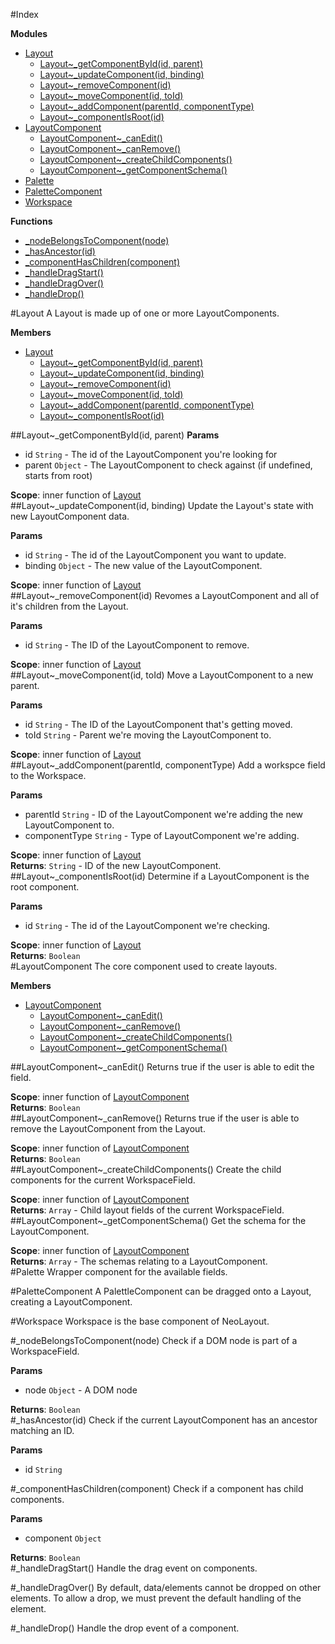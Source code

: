 #Index

**Modules**

* [Layout](#module_Layout)
  * [Layout~_getComponentById(id, parent)](#module_Layout.._getComponentById)
  * [Layout~_updateComponent(id, binding)](#module_Layout.._updateComponent)
  * [Layout~_removeComponent(id)](#module_Layout.._removeComponent)
  * [Layout~_moveComponent(id, toId)](#module_Layout.._moveComponent)
  * [Layout~_addComponent(parentId, componentType)](#module_Layout.._addComponent)
  * [Layout~_componentIsRoot(id)](#module_Layout.._componentIsRoot)
* [LayoutComponent](#module_LayoutComponent)
  * [LayoutComponent~_canEdit()](#module_LayoutComponent.._canEdit)
  * [LayoutComponent~_canRemove()](#module_LayoutComponent.._canRemove)
  * [LayoutComponent~_createChildComponents()](#module_LayoutComponent.._createChildComponents)
  * [LayoutComponent~_getComponentSchema()](#module_LayoutComponent.._getComponentSchema)
* [Palette](#module_Palette)
* [PaletteComponent](#module_PaletteComponent)
* [Workspace](#module_Workspace)

**Functions**

* [_nodeBelongsToComponent(node)](#_nodeBelongsToComponent)
* [_hasAncestor(id)](#_hasAncestor)
* [_componentHasChildren(component)](#_componentHasChildren)
* [_handleDragStart()](#_handleDragStart)
* [_handleDragOver()](#_handleDragOver)
* [_handleDrop()](#_handleDrop)
 
<a name="module_Layout"></a>
#Layout
A Layout is made up of one or more LayoutComponents.

**Members**

* [Layout](#module_Layout)
  * [Layout~_getComponentById(id, parent)](#module_Layout.._getComponentById)
  * [Layout~_updateComponent(id, binding)](#module_Layout.._updateComponent)
  * [Layout~_removeComponent(id)](#module_Layout.._removeComponent)
  * [Layout~_moveComponent(id, toId)](#module_Layout.._moveComponent)
  * [Layout~_addComponent(parentId, componentType)](#module_Layout.._addComponent)
  * [Layout~_componentIsRoot(id)](#module_Layout.._componentIsRoot)

<a name="module_Layout.._getComponentById"></a>
##Layout~_getComponentById(id, parent)
**Params**

- id `String` - The id of the LayoutComponent you're looking for  
- parent `Object` - The LayoutComponent to check against (if undefined, starts from root)  

**Scope**: inner function of [Layout](#module_Layout)  
<a name="module_Layout.._updateComponent"></a>
##Layout~_updateComponent(id, binding)
Update the Layout's state with new LayoutComponent data.

**Params**

- id `String` - The id of the LayoutComponent you want to update.  
- binding `Object` - The new value of the LayoutComponent.  

**Scope**: inner function of [Layout](#module_Layout)  
<a name="module_Layout.._removeComponent"></a>
##Layout~_removeComponent(id)
Revomes a LayoutComponent and all of it's children from the Layout.

**Params**

- id `String` - The ID of the LayoutComponent to remove.  

**Scope**: inner function of [Layout](#module_Layout)  
<a name="module_Layout.._moveComponent"></a>
##Layout~_moveComponent(id, toId)
Move a LayoutComponent to a new parent.

**Params**

- id `String` - The ID of the LayoutComponent that's getting moved.  
- toId `String` - Parent we're moving the LayoutComponent to.  

**Scope**: inner function of [Layout](#module_Layout)  
<a name="module_Layout.._addComponent"></a>
##Layout~_addComponent(parentId, componentType)
Add a workspce field to the Workspace.

**Params**

- parentId `String` - ID of the LayoutComponent we're adding the new LayoutComponent to.  
- componentType `String` - Type of LayoutComponent we're adding.  

**Scope**: inner function of [Layout](#module_Layout)  
**Returns**: `String` - ID of the new LayoutComponent.  
<a name="module_Layout.._componentIsRoot"></a>
##Layout~_componentIsRoot(id)
Determine if a LayoutComponent is the root component.

**Params**

- id `String` - The id of the LayoutComponent we're checking.  

**Scope**: inner function of [Layout](#module_Layout)  
**Returns**: `Boolean`  
<a name="module_LayoutComponent"></a>
#LayoutComponent
The core component used to create layouts.

**Members**

* [LayoutComponent](#module_LayoutComponent)
  * [LayoutComponent~_canEdit()](#module_LayoutComponent.._canEdit)
  * [LayoutComponent~_canRemove()](#module_LayoutComponent.._canRemove)
  * [LayoutComponent~_createChildComponents()](#module_LayoutComponent.._createChildComponents)
  * [LayoutComponent~_getComponentSchema()](#module_LayoutComponent.._getComponentSchema)

<a name="module_LayoutComponent.._canEdit"></a>
##LayoutComponent~_canEdit()
Returns true if the user is able to edit the field.

**Scope**: inner function of [LayoutComponent](#module_LayoutComponent)  
**Returns**: `Boolean`  
<a name="module_LayoutComponent.._canRemove"></a>
##LayoutComponent~_canRemove()
Returns true if the user is able to remove the LayoutComponent from the Layout.

**Scope**: inner function of [LayoutComponent](#module_LayoutComponent)  
**Returns**: `Boolean`  
<a name="module_LayoutComponent.._createChildComponents"></a>
##LayoutComponent~_createChildComponents()
Create the child components for the current WorkspaceField.

**Scope**: inner function of [LayoutComponent](#module_LayoutComponent)  
**Returns**: `Array` - Child layout fields of the current WorkspaceField.  
<a name="module_LayoutComponent.._getComponentSchema"></a>
##LayoutComponent~_getComponentSchema()
Get the schema for the LayoutComponent.

**Scope**: inner function of [LayoutComponent](#module_LayoutComponent)  
**Returns**: `Array` - The schemas relating to a LayoutComponent.  
<a name="module_Palette"></a>
#Palette
Wrapper component for the available fields.

<a name="module_PaletteComponent"></a>
#PaletteComponent
A PalettleComponent can be dragged onto a Layout, creating a LayoutComponent.

<a name="module_Workspace"></a>
#Workspace
Workspace is the base component of NeoLayout.

<a name="_nodeBelongsToComponent"></a>
#_nodeBelongsToComponent(node)
Check if a DOM node is part of a WorkspaceField.

**Params**

- node `Object` - A DOM node  

**Returns**: `Boolean`  
<a name="_hasAncestor"></a>
#_hasAncestor(id)
Check if the current LayoutComponent has an ancestor matching an ID.

**Params**

- id `String`  

<a name="_componentHasChildren"></a>
#_componentHasChildren(component)
Check if a component has child components.

**Params**

- component `Object`  

**Returns**: `Boolean`  
<a name="_handleDragStart"></a>
#_handleDragStart()
Handle the drag event on components.

<a name="_handleDragOver"></a>
#_handleDragOver()
By default, data/elements cannot be dropped on other elements. To allow a drop, we must prevent the default handling of the element.

<a name="_handleDrop"></a>
#_handleDrop()
Handle the drop event of a component.

